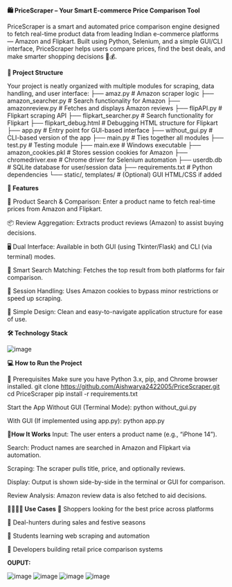 **🛍️ PriceScraper – Your Smart E-commerce Price Comparison Tool**

PriceScraper is a smart and automated price comparison engine designed to fetch real-time product data from leading Indian e-commerce platforms — Amazon and Flipkart. Built using Python, Selenium, and a simple GUI/CLI interface, PriceScraper helps users compare prices, find the best deals, and make smarter shopping decisions 🧠💰.

**📂 Project Structure**

Your project is neatly organized with multiple modules for scraping, data handling, and user interface:
├── amaz.py                   # Amazon scraper logic
├── amazon_searcher.py       # Search functionality for Amazon
├── amazonreview.py          # Fetches and displays Amazon reviews
├── flipAPI.py               # Flipkart scraping API
├── flipkart_searcher.py     # Search functionality for Flipkart
├── flipkart_debug.html      # Debugging HTML structure for Flipkart
├── app.py                   # Entry point for GUI-based interface
├── without_gui.py           # CLI-based version of the app
├── main.py                  # Ties together all modules
├── test.py                  # Testing module
├── main.exe                 # Windows executable
├── amazon_cookies.pkl       # Stores session cookies for Amazon
├── chromedriver.exe         # Chrome driver for Selenium automation
├── userdb.db                # SQLite database for user/session data
├── requirements.txt         # Python dependencies
└── static/, templates/      # (Optional) GUI HTML/CSS if added


**🚀 Features**

🔎 Product Search & Comparison: Enter a product name to fetch real-time prices from Amazon and Flipkart.

📦 Review Aggregation: Extracts product reviews (Amazon) to assist buying decisions.

🖥️ Dual Interface: Available in both GUI (using Tkinter/Flask) and CLI (via terminal) modes.

🧠 Smart Search Matching: Fetches the top result from both platforms for fair comparison.

📁 Session Handling: Uses Amazon cookies to bypass minor restrictions or speed up scraping.

💬 Simple Design: Clean and easy-to-navigate application structure for ease of use.


**🛠️ Technology Stack**

![image](https://github.com/user-attachments/assets/afa80568-7603-483e-906b-02ee7ca4cffe)

**💻 How to Run the Project**

🔧 Prerequisites
Make sure you have Python 3.x, pip, and Chrome browser installed.
git clone https://github.com/Aishwarya2422005/PriceScraper.git
cd PriceScraper
pip install -r requirements.txt

Start the App
Without GUI (Terminal Mode):
python without_gui.py

With GUI (If implemented using app.py):
python app.py


**🤖How It Works**
Input: The user enters a product name (e.g., “iPhone 14”).

Search: Product names are searched in Amazon and Flipkart via automation.

Scraping: The scraper pulls title, price, and optionally reviews.

Display: Output is shown side-by-side in the terminal or GUI for comparison.

Review Analysis: Amazon review data is also fetched to aid decisions.

**👨‍👩‍👧‍👦 Use Cases**
📌 Shoppers looking for the best price across platforms

📌 Deal-hunters during sales and festive seasons

📌 Students learning web scraping and automation

📌 Developers building retail price comparison systems

**OUPUT:**


![image](https://github.com/user-attachments/assets/7d9f233e-0c19-4e05-b03e-eedf6d4f495f)
![image](https://github.com/user-attachments/assets/60d2362e-0f00-41fd-94ef-1aa40ddc14d1)
![image](https://github.com/user-attachments/assets/4cae4180-bc8f-483d-9e08-ffecd6f3698c)
![image](https://github.com/user-attachments/assets/69c06e24-3fea-4b4c-a657-a17d11d1bcd4)






